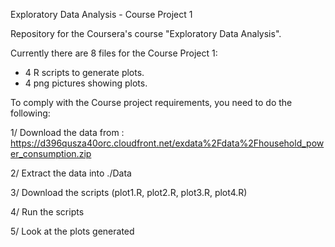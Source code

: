 Exploratory Data Analysis - Course Project 1

Repository for the Coursera's course "Exploratory Data Analysis".

Currently there are 8 files for the Course Project 1:

- 4 R scripts to generate plots.
- 4 png pictures showing plots. 

To comply with the Course project requirements, you need to do the following:


1/ Download the data from : https://d396qusza40orc.cloudfront.net/exdata%2Fdata%2Fhousehold_power_consumption.zip  

2/ Extract the data into ./Data

3/ Download the scripts (plot1.R, plot2.R, plot3.R, plot4.R)

4/ Run the scripts

5/ Look at the plots generated

